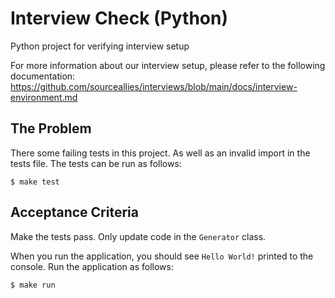 # Interview Check (Python)
Python project for verifying interview setup

For more information about our interview setup, please refer to the following documentation:
https://github.com/sourceallies/interviews/blob/main/docs/interview-environment.md

## The Problem
There some failing tests in this project. As well as an invalid import in the tests file. The tests can be run as follows:

```
$ make test
```

## Acceptance Criteria
Make the tests pass. Only update code in the `Generator` class.

When you run the application, you should see `Hello World!` printed to the console. Run the application as follows:

```
$ make run
```
